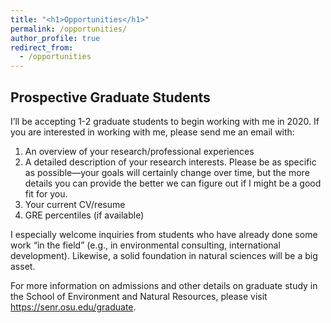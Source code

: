 ```yaml
---
title: "<h1>Opportunities</h1>"
permalink: /opportunities/
author_profile: true
redirect_from: 
  - /opportunities
---
```


<h2><b>Prospective Graduate Students</b></h2>

I’ll be accepting 1-2 graduate students to begin working with me in 2020. If you are interested in working with me, please send me an email with:

1. An overview of your research/professional experiences
2. A detailed description of your research interests. Please be as specific as possible—your goals will certainly change over time, but the more details you can provide the better we can figure out if I might be a good fit for you. 
3. Your current CV/resume
4. GRE percentiles (if available)

I especially welcome inquiries from students who have already done some work “in the field” (e.g., in environmental consulting, international development). Likewise, a solid foundation in natural sciences will be a big asset. 

For more information on admissions and other details on graduate study in the School of Environment and Natural Resources, please visit https://senr.osu.edu/graduate.

